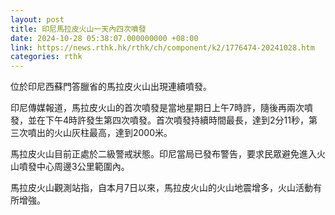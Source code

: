 ```yaml
---
layout: post
title: 印尼馬拉皮火山一天內四次噴發
date: 2024-10-28 05:38:07.000000000 +08:00
link: https://news.rthk.hk/rthk/ch/component/k2/1776474-20241028.htm
categories: rthk
---
```


位於印尼西蘇門答臘省的馬拉皮火山出現連續噴發。

印尼傳媒報道，馬拉皮火山的首次噴發是當地星期日上午7時許，隨後再兩次噴發，並在下午4時許發生第四次噴發。首次噴發持續時間最長，達到2分11秒，第三次噴出的火山灰柱最高，達到2000米。

馬拉皮火山目前正處於二級警戒狀態。印尼當局已發布警告，要求民眾避免進入火山噴發中心周邊3公里範圍內。

馬拉皮火山觀測站指，自本月7日以來，馬拉皮火山的火山地震增多，火山活動有所增強。
